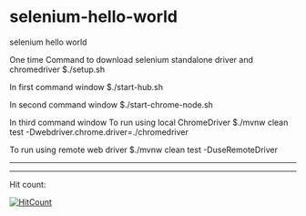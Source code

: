 # selenium-hello-world
selenium hello world

One time Command to download selenium standalone driver and chromedriver
$./setup.sh

In first command window
$./start-hub.sh

In second command window
$./start-chrome-node.sh

In third command window 
To run using local ChromeDriver
$./mvnw clean test -Dwebdriver.chrome.driver=./chromedriver

To run using remote web driver
$./mvnw clean test -DuseRemoteDriver

____________________
____________________

Hit count:

[![HitCount](http://hits.dwyl.io/mookkiah/selenium-hello-world.svg)](http://hits.dwyl.io/mookkiah/selenium-hello-world)